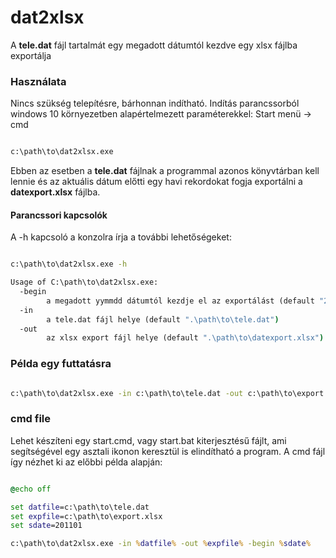 # dat2xlsx

A **tele.dat** fájl tartalmát egy megadott dátumtól kezdve egy xlsx fájlba exportálja

### Használata

Nincs szükség telepítésre, bárhonnan indítható.
Indítás parancssorból windows 10 környezetben alapértelmezett paraméterekkel: 
Start menü -> cmd

```cmd

c:\path\to\dat2xlsx.exe

```

Ebben az esetben a **tele.dat** fájlnak a programmal azonos könyvtárban kell lennie 
és az aktuális dátum előtti egy havi rekordokat fogja exportálni a **datexport.xlsx** fájlba.


#### Parancssori kapcsolók

A -h kapcsoló a konzolra írja a további lehetőségeket:

```cmd

c:\path\to\dat2xlsx.exe -h

Usage of C:\path\to\dat2xlsx.exe:
  -begin 
        a megadott yymmdd dátumtól kezdje el az exportálást (default "201001")
  -in 
        a tele.dat fájl helye (default ".\path\to\tele.dat")
  -out 
        az xlsx export fájl helye (default ".\path\to\datexport.xlsx")
```

### Példa egy futtatásra

```cmd

c:\path\to\dat2xlsx.exe -in c:\path\to\tele.dat -out c:\path\to\export.xlsx -begin 201101

```

### cmd file
Lehet készíteni egy start.cmd, vagy start.bat kiterjesztésű fájlt, ami segítségével egy asztali ikonon keresztül is elindítható a program.
A cmd fájl így nézhet ki az előbbi példa alapján:

```cmd

@echo off

set datfile=c:\path\to\tele.dat
set expfile=c:\path\to\export.xlsx
set sdate=201101

c:\path\to\dat2xlsx.exe -in %datfile% -out %expfile% -begin %sdate%

```